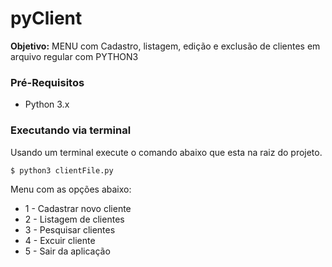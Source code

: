 # pyClient

**Objetivo:**
 MENU com Cadastro, listagem, edição e exclusão de clientes em arquivo regular com PYTHON3


### Pré-Requisitos

* Python 3.x

### Executando via terminal

Usando um terminal execute o comando abaixo que esta na raiz do projeto.

```
$ python3 clientFile.py
```

Menu com as opções abaixo:

*  1 - Cadastrar novo cliente
*  2 - Listagem de clientes
*  3 - Pesquisar clientes
*  4 - Excuir cliente
*  5 - Sair da aplicação